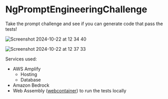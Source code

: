 # NgPromptEngineeringChallenge

Take the prompt challenge and see if you can generate code that pass the tests!  



![Screenshot 2024-10-22 at 12 34 40](https://github.com/user-attachments/assets/0f7995e0-0059-47f1-96d9-7be241be3624)


![Screenshot 2024-10-22 at 12 37 33](https://github.com/user-attachments/assets/e4cdb1eb-8730-4cf4-bf85-612e3c8af284)

Services used:
- AWS Amplify
  - Hosting
  - Database
- Amazon Bedrock
- Web Assembly ([webcontainer](https://webcontainers.io/)) to run the tests locally

